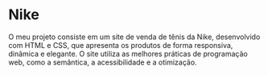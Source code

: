 # Nike
 O meu projeto consiste em um site de venda de tênis da Nike, desenvolvido com HTML e CSS, que apresenta os produtos de forma responsiva, dinâmica e elegante. O site utiliza as melhores práticas de programação web, como a semântica, a acessibilidade e a otimização.
